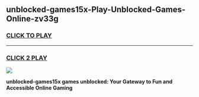 
## unblocked-games15x-Play-Unblocked-Games-Online-zv33g
<h3>
<a href="https://premium76.site?title=unblocked-games15x&ref=25A">CLICK TO PLAY</a></h3>
<hr>

<h3>
<a href="https://premium76.site?title=unblocked-games15x&ref=25A">CLICK 2 PLAY</a>
  
</h3>

<a href="https://premium76.site?title=unblocked-games15x&ref=25A"><img src="https://clearcache.store/games.png"></a>


**unblocked-games15x games unblocked: Your Gateway to Fun and Accessible Online Gaming**
